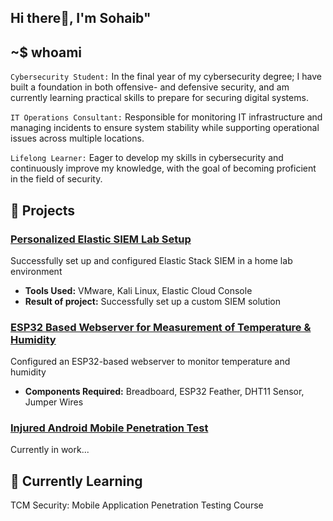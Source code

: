 ## Hi there👋, I'm Sohaib"


 ## ~$ whoami
 `Cybersecurity Student:` In the final year of my cybersecurity degree; I have built a foundation in both offensive- and defensive security, and am currently learning practical skills to prepare for securing digital systems.
 
 `IT Operations Consultant:` Responsible for monitoring IT infrastructure and managing incidents to ensure system stability while supporting operational issues across multiple locations.
 
 `Lifelong Learner:` Eager to develop my skills in cybersecurity and continuously improve my knowledge, with the goal of becoming proficient in the field of security.

## 🚀 Projects
### [Personalized Elastic SIEM Lab Setup](https://github.com/sohaib2011/SIEM-Home_Lab)
Successfully set up and configured Elastic Stack SIEM in a home lab environment
- **Tools Used:** VMware, Kali Linux, Elastic Cloud Console
- **Result of project:** Successfully set up a custom SIEM solution

### [ESP32 Based Webserver for Measurement of Temperature & Humidity](https://github.com/sohaib2011/DHTT11_Project)
Configured an ESP32-based webserver to monitor temperature and humidity
- **Components Required:** Breadboard, ESP32 Feather, DHT11 Sensor, Jumper Wires

### [Injured Android Mobile Penetration Test](https://github.com/sohaib2011/injuredandroid-testing)
Currently in work...



## 🌱 Currently Learning
TCM Security: Mobile Application Penetration Testing Course


